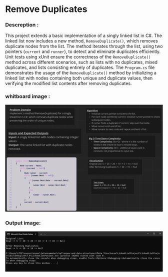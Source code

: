 # Remove Duplicates
### Descreption :

This project extends a basic implementation of a singly linked list in C#. The linked list now includes a new method, `RemoveDuplicate()`, which removes duplicate nodes from the list. The method iterates through the list, using two pointers (`current` and `runner`), to detect and eliminate duplicates efficiently. Unit tests using xUnit ensure the correctness of the `RemoveDuplicate()` method across different scenarios, such as lists with no duplicates, mixed duplicates, and lists consisting entirely of duplicates. The `Program.cs` file demonstrates the usage of the `RemoveDuplicate()` method by initializing a linked list with nodes containing both unique and duplicate values, then verifying the modified list contents after removing duplicates.

### whitboard image :
![Whiteboard Image](assets/LLRDWB.PNG)

### Output image:
![Output Image](assets/LLRDOP.PNG)